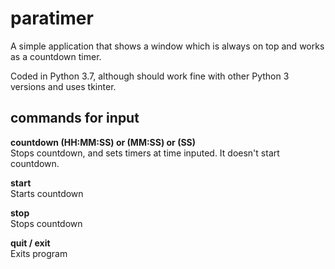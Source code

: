 # paratimer

A simple application that shows a window which is always on top and works as a countdown timer.

Coded in Python 3.7, although should work fine with other Python 3 versions and uses tkinter.

## commands for input

**countdown (HH:MM:SS) or (MM:SS) or (SS)**\
Stops countdown, and sets timers at time inputed. 
It doesn't start countdown.

**start**\
Starts countdown

**stop**\
Stops countdown

**quit / exit**\
Exits program
